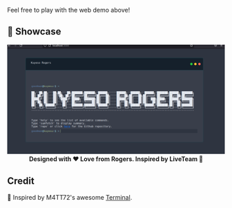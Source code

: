 Feel free to play with the web demo above!

## 📸 Showcase

<p align="center">
<img src="./public/screen.png" ><br>
<strong>Designed with ❤️ Love from Rogers. Inspired by LiveTeam 🤩</strong>
</p>


## Credit

🤩 Inspired by M4TT72's awesome [Terminal](https://github.com/m4tt72/terminal).
